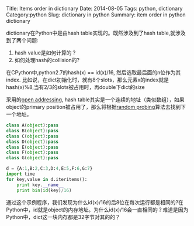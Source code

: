 Title:  Items order in dictionary 
Date: 2014-08-05
Tags: python, dictionary
Category:python
Slug: dictionary in python 
Summary: item order in python dictionary 


dictionary在Python中是由hash table实现的。既然涉及到了hash table,就涉及到了两个问题:
1. hash value是如何计算的？
2. 如何处理hash的collision的?

在CPython中,python2.7的hash(x) == id(x)/16, 然后选取最后面的n位作为其index. 比如说，在dict初始化时，就有8个slots，那么元素x的index就是hash(x)%8,当有2/3的slots被占用时，再double下dict的size

采用的[open addressing][1], hash table其实是一个连续的地址（类似数组），如果object的primary position被占用了，那么将根据[random probing][2]算法去找到下一个地址。

```python
class A(object):pass
class B(object):pass
class C(object):pass
class D(object):pass
class E(object):pass
class F(object):pass
class G(object):pass

d = {A:1,B:2,C:3,D:4,E:5,F:6,G:7}
import time
for key,value in d.iteritems():
    print key.__name__
    print bin(id(key)/16)
```
通过这个示例程序，我们发现为什么id(x)/16的后8位在每次运行都是相同的?在Python中，id就是object的内存地址。为什么id(x)/16会一直相同的？难道是因为Python中，dict这一块内存都是32字节对其的的？

[1]: http://en.wikipedia.org/wiki/Hash_table#Open_addressing
[2]: http://hg.python.org/cpython/file/52f68c95e025/Objects/dictobject.c#l33

